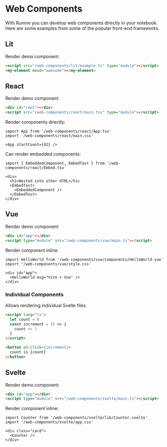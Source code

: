 # Web Components

With Runme you can develop web components directly in your notebook. Here are some examples from some of the popular front-end frameworks.

## Lit

Render demo component:

```html
<script src="/web-components/lit/example.ts" type="module"></script>
<my-element mood="awesome"></my-element>
```

## React

Render demo component:

```html
<div id="root"></div>
<script src="/web-components/react/main.tsx" type="module"></script>
```

Render components directly:

```tsx { framework=react }
import App from '/web-components/react/App.tsx'
import '/web-components/react/main.css'

<App startCount={42} />
```

Can render embedded components:

```tsx { framework=react }
import { EmbeddedComponent, EmbedTest } from '/web-components/react/Embed.tsx'

<div>
  <h1>Nested into other HTML</h1>
  <EmbedTest>
    <EmbeddedComponent />
  </EmbedTest>
</div>
```

## Vue

Render demo component:

```html
<div id="app"></div>
<script type="module" src="/web-components/vue/main.ts"></script>
```

Render component inline:

```tsx { framework=vue }
import HelloWorld from '/web-components/vue/components/HelloWorld.vue'
import '/web-components/vue/style.css'

<div id="app">
  <HelloWorld msg="Vite + Vue" />
</div>
```

### Individual Components
Allows rendering individual Svelte files.

```html
<script lang="ts">
  let count = 0
  const increment = () => {
    count += 1
  }
</script>

<button on:click={increment}>
  count is {count}
</button>
```

## Svelte

Render demo component:

```html
<div id="app"></div>
<script type="module" src="/web-components/svelte/main.ts"></script>
```

Render component inline:

```tsx { framework=svelte }
import Counter from '/web-components/svelte/lib/Counter.svelte'
import '/web-components/svelte/app.css'

<div class="card">
  <Counter />
</div>
```

